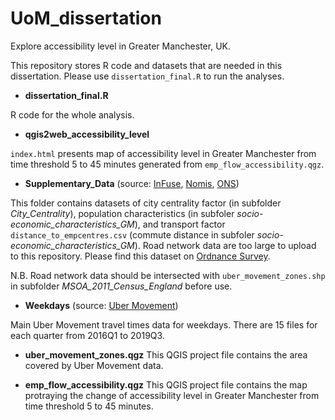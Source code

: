 # UoM_dissertation
Explore accessibility level in Greater Manchester, UK.  

This repository stores R code and datasets that are needed in this dissertation. Please use `dissertation_final.R` to run the analyses.  

- **dissertation_final.R**  

R code for the whole analysis.

- **qgis2web_accessibility_level**  

`index.html` presents map of accessibility level in Greater Manchester from time threshold 5 to 45 minutes generated from `emp_flow_accessibility.qgz`.

- **Supplementary_Data** (source: [InFuse](http://infuse.ukdataservice.ac.uk), [Nomis](https://www.nomisweb.co.uk), 
[ONS](http://geoportal.statistics.gov.uk/datasets/middle-layer-super-output-areas-december-2011-boundaries-ew-bfc-1?geometry=-17.993%252C50.522%252C13.647%252C55.161))  

This folder contains datasets of city centrality factor (in subfolder *City_Centrality*), population characteristics (in subfoler *socio-economic_characteristics_GM*),
and transport factor `distance_to_empcentres.csv` (commute distance in subfoler *socio-economic_characteristics_GM*).
Road network data are too large to upload to this repository. Please find this dataset on [Ordnance Survey](https://osdatahub.os.uk/downloads/open/OpenRoads).  

N.B. Road network data should be intersected with `uber_movement_zones.shp` in subfolder *MSOA_2011_Census_England* before use.

- **Weekdays** (source: [Uber Movement](https://movement.uber.com/?lang=en-GB))  

Main Uber Movement travel times data for weekdays. There are 15 files for each quarter from 2016Q1 to 2019Q3.  

- **uber_movement_zones.qgz**
This QGIS project file contains the area covered by Uber Movement data.  

- **emp_flow_accessibility.qgz**
This QGIS project file contains the map protraying the change of accessibility level in Greater Manchester from time threshold 5 to 45 minutes.
